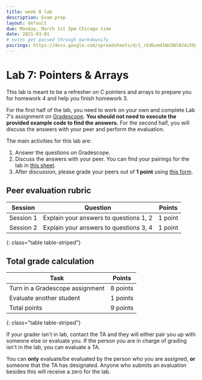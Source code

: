 ```yaml
---
title: week 8 lab
description: Exam prep
layout: default
due: Monday, March 1st 5pm Chicago time
date: 2021-03-01
# notes get passed through markdownify
pairings: https://docs.google.com/spreadsheets/d/1_rEdGvm4IWs5NlNJ4c5Ogk9tZ2qC-z8AHjmK1OPwHgo 
---
```


# Lab 7: Pointers & Arrays 

This lab is meant to be a refresher on C pointers and arrays to prepare you for homework 4
and help you finish homework 3.  

For the first half of the lab, you need to work on your own and complete Lab 7's assignment on [Gradescope]({{site.gradescope}}).
**You should not need to execute the provided example code to find the answers.**
For the second half, you will discuss the answers with your peer and perform the evaluation.

The main activities for this lab are:
1. Answer the questions on Gradescope.
2. Discuss the answers with your peer. You can find your pairings for the lab in [this sheet]({{page.pairings}}).
3. After discussion, please grade your peers out of **1 point** using [this form]({{site.eval_link}}).

## Peer evaluation rubric

| Session | Question | Points |
|---|---|---|
| Session 1 | Explain your answers to questions 1, 2 | 1 point |
| Session 2 | Explain your answers to questions 3, 4 | 1 point |
{: class="table table-striped"}

## Total grade calculation

| Task | Points |
|---|---|
| Turn in a Gradescope assignment | 8 points |
| Evaluate another student | 1 points |
| Total points | 9 points |
{: class="table table-striped"}


If your grader isn't in lab, contact the TA and they
will either pair you up with someone else or evaluate you. If the person you are in charge of
grading isn't in the lab, you can evaluate a TA.

You can **only** evaluate/be evaluated by the person who you are assigned, **or** someone that the
TA has designated. Anyone who submits an evaluation besides this will receive a zero for the lab.
